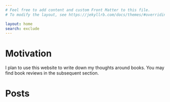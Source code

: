 ```yaml
---
# Feel free to add content and custom Front Matter to this file.
# To modify the layout, see https://jekyllrb.com/docs/themes/#overriding-theme-defaults

layout: home
search: exclude
---
```

# Motivation
I plan to use this website to write down my thoughts around books. You may find book reviews in the subsequent section.

# Posts

